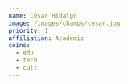 ```yaml
---
name: César Hidalgo
image: /images/champs/cesar.jpg
priority: 1
affiliation: Academic
coins:
  - edu
  - tech
  - cult
---
```

